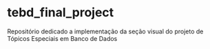 # tebd_final_project
Repositório dedicado a implementação da seção visual do projeto de Tópicos Especiais em Banco de Dados
